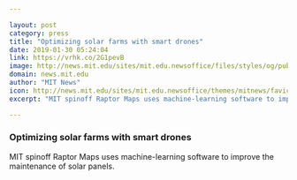 ```yaml
---

layout: post
category: press
title: "Optimizing solar farms with smart drones"
date: 2019-01-30 05:24:04
link: https://vrhk.co/2G1pevB
image: http://news.mit.edu/sites/mit.edu.newsoffice/files/styles/og/public/images/2019/MIT-Raptor-Maps-01.jpg
domain: news.mit.edu
author: "MIT News"
icon: http://news.mit.edu/sites/mit.edu.newsoffice/themes/mitnews/favicon.ico
excerpt: "MIT spinoff Raptor Maps uses machine-learning software to improve the maintenance of solar panels."

---
```


### Optimizing solar farms with smart drones

MIT spinoff Raptor Maps uses machine-learning software to improve the maintenance of solar panels.